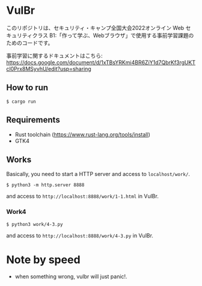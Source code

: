 # VulBr

このリポジトリは、セキュリティ・キャンプ全国大会2022オンライン Web セキュリティクラス B1:「作って学ぶ、Webブラウザ」で使用する事前学習課題のためのコードです。

事前学習に関するドキュメントはこちら:
https://docs.google.com/document/d/1xTBsYRKmi4BR6ZiY1d7QbrKf3rgUKTcl0Prx8MSyvhU/edit?usp=sharing



## How to run

```
$ cargo run
```

## Requirements

- Rust toolchain (https://www.rust-lang.org/tools/install)
- GTK4

## Works

Basically, you need to start a HTTP server and access to `localhost/work/`.

```
$ python3 -m http.server 8888
```

and access to `http://localhost:8888/work/1-1.html` in VulBr.


### Work4

```
$ python3 work/4-3.py
```

and access to `http://localhost:8888/work/4-3.py` in VulBr.



# Note by speed
- when something wrong, vulbr will just panic!.
